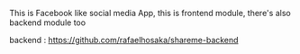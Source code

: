 This is Facebook like social media App, this is frontend module, there's also backend module too

backend : https://github.com/rafaelhosaka/shareme-backend
